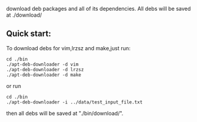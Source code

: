 download deb packages and all of its dependencies.
All debs will be saved at ./download/

## Quick start:
To download debs for vim,lrzsz and make,just run:

```shell
cd ./bin
./apt-deb-downloader -d vim
./apt-deb-downloader -d lrzsz
./apt-deb-downloader -d make
```

or run

```shell
cd ./bin
./apt-deb-downloader -i ../data/test_input_file.txt
```
then all debs will be saved at "./bin/download/".
